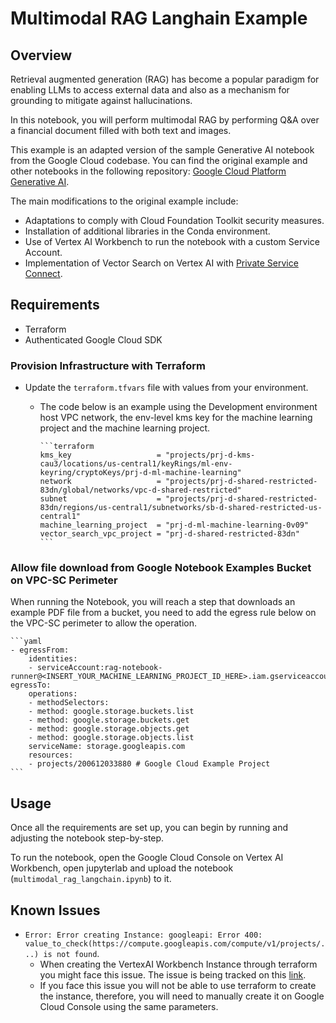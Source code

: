 # Multimodal RAG Langhain Example

## Overview

Retrieval augmented generation (RAG) has become a popular paradigm for enabling LLMs to access external data and also as a mechanism for grounding to mitigate against hallucinations.

In this notebook, you will perform multimodal RAG by performing Q&A over a financial document filled with both text and images.

This example is an adapted version of the sample Generative AI notebook from the Google Cloud codebase. You can find the original example and other notebooks in the following repository: [Google Cloud Platform Generative AI](https://github.com/GoogleCloudPlatform/generative-ai/tree/main).

The main modifications to the original example include:

- Adaptations to comply with Cloud Foundation Toolkit security measures.
- Installation of additional libraries in the Conda environment.
- Use of Vertex AI Workbench to run the notebook with a custom Service Account.
- Implementation of Vector Search on Vertex AI with [Private Service Connect](https://cloud.google.com/vpc/docs/private-service-connect).

## Requirements

- Terraform
- Authenticated Google Cloud SDK

### Provision Infrastructure with Terraform

- Update the `terraform.tfvars` file with values from your environment.
  - The code below is an example using the Development environment host VPC network, the env-level kms key for the machine learning project and the machine learning project.

        ```terraform
        kms_key                   = "projects/prj-d-kms-cau3/locations/us-central1/keyRings/ml-env-keyring/cryptoKeys/prj-d-ml-machine-learning"
        network                   = "projects/prj-d-shared-restricted-83dn/global/networks/vpc-d-shared-restricted"
        subnet                    = "projects/prj-d-shared-restricted-83dn/regions/us-central1/subnetworks/sb-d-shared-restricted-us-central1"
        machine_learning_project  = "prj-d-ml-machine-learning-0v09"
        vector_search_vpc_project = "prj-d-shared-restricted-83dn"
        ```

### Allow file download from Google Notebook Examples Bucket on VPC-SC Perimeter

When running the Notebook, you will reach a step that downloads an example PDF file from a bucket, you need to add the egress rule below on the VPC-SC perimeter to allow the operation.

    ```yaml
    - egressFrom:
        identities:
        - serviceAccount:rag-notebook-runner@<INSERT_YOUR_MACHINE_LEARNING_PROJECT_ID_HERE>.iam.gserviceaccount.com
    egressTo:
        operations:
        - methodSelectors:
        - method: google.storage.buckets.list
        - method: google.storage.buckets.get
        - method: google.storage.objects.get
        - method: google.storage.objects.list
        serviceName: storage.googleapis.com
        resources:
        - projects/200612033880 # Google Cloud Example Project
    ```

## Usage

Once all the requirements are set up, you can begin by running and adjusting the notebook step-by-step.

To run the notebook, open the Google Cloud Console on Vertex AI Workbench, open jupyterlab and upload the notebook (`multimodal_rag_langchain.ipynb`) to it.

## Known Issues

- `Error: Error creating Instance: googleapi: Error 400: value_to_check(https://compute.googleapis.com/compute/v1/projects/...) is not found`.
  - When creating the VertexAI Workbench Instance through terraform you might face this issue. The issue is being tracked on this [link](https://github.com/hashicorp/terraform-provider-google/issues/17904).
  - If you face this issue you will not be able to use terraform to create the instance, therefore, you will need to manually create it on Google Cloud Console using the same parameters.
